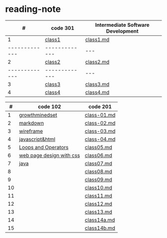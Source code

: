 # reading-note



| # | code 301 | Intermediate Software Development |
| ------------- | ------------- |--                |
|   1           | [class1](https:///walaamohammad.github.io/reading-note/class1)   |    [class1.md](https:///walaamohammad.github.io/reading-note/class1)         |
| ------------- | ------------- |---               |
|   2            |      [class2](https:///walaamohammad.github.io/reading-note/class2)      |      [class2.md](https:///walaamohammad.github.io/reading-note/class2)             |
| ------------- | ------------- |---               |
|    3   |    [class3](https:///walaamohammad.github.io/reading-note/class3) |          [class3.md](https:///walaamohammad.github.io/reading-note/class3)                  |
|    4 |    [class4](https:///walaamohammad.github.io/reading-note/class4) |          [class4.md](https:///walaamohammad.github.io/reading-note/class4)                  |










| #  | code 102  |code 201 |
| ------------- | ------------- |---|
| 1  |[growthminedset](http://walaamohammad.github.io/reading-note/growthminedset) |[class-01.md](http://walaamohammad.github.io/reading-note/class-01) |
| 2 |[markdown](https:///walaamohammad.github.io/reading-note/markdown)| [class-02.md](http://walaamohammad.github.io/reading-note/class-02)| 
|3 |[wireframe](https:///walaamohammad.github.io/reading-note/wireframe&html )|   [class-03.md](http://walaamohammad.github.io/reading-note/class-03)|  
| 4 | [javascript&html](https:///walaamohammad.github.io/reading-note/javascripts)|  [class-04.md](https:///walaamohammad.github.io/reading-note/class-04)|   
|5 | [Loops and Operators](https:///walaamohammad.github.io/reading-note/read5) |[class05.md](https:///walaamohammad.github.io/reading-note/class05) |
| 6 | [web page design with css](https://walaamohammad.github.io/css-desighn/) | [class06.md](https:///walaamohammad.github.io/reading-note/class06) | 
|7 | [java](https://walaamohammad.github.io/programming-with-java/) | [class07.md](https:///walaamohammad.github.io/reading-note/class07) |
|  8 |  |  [class08.md](https:///walaamohammad.github.io/reading-note/class08) |
|  9 |   | [class09.md](https:///walaamohammad.github.io/reading-note/class09)   | 
| 10  |  | [class10.md](https:///walaamohammad.github.io/reading-note/class10)  | 
|  11 |  | [class11.md](https:///walaamohammad.github.io/reading-note/class11)  | 
|   12 |   | [class12.md](https:///walaamohammad.github.io/reading-note/class12) |
|  13 |   | [class13.md](https:///walaamohammad.github.io/reading-note/class13)|
|  14  |  |  [class14a.md](https:///walaamohammad.github.io/reading-note/class14a) |
|  15 |   |  [class14b.md](https:///walaamohammad.github.io/reading-note/class14b)|